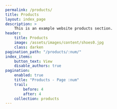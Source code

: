 ```yaml
---
permalink: /products/
title: Products
layout: index_page
description: >
    This is an example website products section.
header:
    title: Products
    image: /assets/images/content/shoes0.jpg
    class: darken
pagination_path: "/products/:num/"
index_items:
    button_text: View
    disable_authors: true
pagination:
    enabled: true
    title: "Products - Page :num"
    trail:
        before: 4
        after: 4
    collection: products
---
```

